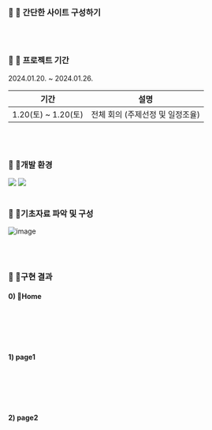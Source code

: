 ### :small_orange_diamond: 📢 간단한 사이트 구성하기

<br><br>

### :small_orange_diamond: 📆 프로젝트 기간

2024.01.20. ~ 2024.01.26.

| 기간                 | 설명                                                         |
| ------------------- | ------------------------------------------------------------|
| 1.20(토) ~ 1.20(토)  | 전체 회의 (주제선정 및 일정조율)                                   |

<br><br>

### :small_orange_diamond: 📍개발 환경
<img src="https://img.shields.io/badge/JAVA-007396?style=flat&logo=openjdk&logoColor=white">
<img src="https://img.shields.io/badge/Eclipse IDE-7952B3?style=flat&logo=Eclipse IDE&logoColor=2c2255"/>
<br><br>

### :small_orange_diamond: 🥁기초자료 파악 및 구성
![image](.../image/pageSet.png)
  
<br><br>

### :small_orange_diamond: 🎯구현 결과
#### 0) Home

<br><br><br><br>
#### 1) page1


<br><br><br><br>

#### 2) page2


